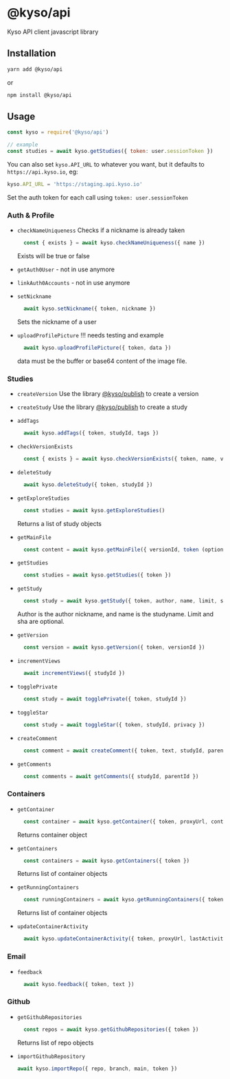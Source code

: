 
# @kyso/api

Kyso API client javascript library

## Installation

```bash
yarn add @kyso/api
```

or

```bash
npm install @kyso/api
```

## Usage

```javascript
const kyso = require('@kyso/api')

// example
const studies = await kyso.getStudies({ token: user.sessionToken })
```

You can also set `kyso.API_URL` to whatever you want, but it defaults
to `https://api.kyso.io`, eg:

```javascript
kyso.API_URL = 'https://staging.api.kyso.io'
```

Set the auth token for each call using `token: user.sessionToken`

### Auth & Profile

- `checkNameUniqueness`
  Checks if a nickname is already taken
  ```javascript
    const { exists } = await kyso.checkNameUniqueness({ name })
  ```
  Exists will be true or false

- `getAuth0User` - not in use anymore

- `linkAuth0Accounts` - not in use anymore

- `setNickname`
  ```javascript
    await kyso.setNickname({ token, nickname })
  ```
  Sets the nickname of a user

- `uploadProfilePicture` !!! needs testing and example
  ```javascript
    await kyso.uploadProfilePicture({ token, data })
  ```
  data must be the buffer or base64 content of the image file.

### Studies

- `createVersion`
  Use the library [@kyso/publish](https://github.com/kyso-io/publish) to create a version

- `createStudy`
  Use the library [@kyso/publish](https://github.com/kyso-io/publish) to create a study

- `addTags`
  ```javascript
    await kyso.addTags({ token, studyId, tags })
  ```

- `checkVersionExists`
  ```javascript
    const { exists } = await kyso.checkVersionExists({ token, name, versionSha })
  ```

- `deleteStudy`
  ```javascript
    await kyso.deleteStudy({ token, studyId })
  ```

- `getExploreStudies`
  ```javascript
    const studies = await kyso.getExploreStudies()
  ```
  Returns a list of study objects

- `getMainFile`
  ```javascript
    const content = await kyso.getMainFile({ versionId, token (optional) })
  ```

- `getStudies`
  ```javascript
    const studies = await kyso.getStudies({ token })
  ```

- `getStudy`
  ```javascript
    const study = await kyso.getStudy({ token, author, name, limit, sha })
  ```
  Author is the author nickname, and name is the studyname. Limit and sha are optional.

- `getVersion`
  ```javascript
    const version = await kyso.getVersion({ token, versionId })
  ```

- `incrementViews`
  ```javascript
    await incrementViews({ studyId })
  ```

- `togglePrivate`
  ```javascript
    const study = await togglePrivate({ token, studyId })
  ```

- `toggleStar`
  ```javascript
    const study = await toggleStar({ token, studyId, privacy })
  ```

- `createComment`
  ```javascript
    const comment = await createComment({ token, text, studyId, parentId })
  ```

- `getComments`
  ```javascript
    const comments = await getComments({ studyId, parentId })
  ```

### Containers

- `getContainer`
  ```javascript
    const container = await kyso.getContainer({ token, proxyUrl, containerId })
  ```
  Returns container object

- `getContainers`
  ```javascript
    const containers = await kyso.getContainers({ token })
  ```
  Returns list of container objects

- `getRunningContainers`
  ```javascript
    const runningContainers = await kyso.getRunningContainers({ token })
  ```
  Returns list of container objects

- `updateContainerActivity`
  ```javascript
    await kyso.updateContainerActivity({ token, proxyUrl, lastActivity })
  ```

### Email

- `feedback`
  ```javascript
    await kyso.feedback({ token, text })
  ```

### Github

- `getGithubRepositories`
  ```javascript
    const repos = await kyso.getGithubRepositories({ token })
  ```
  Returns list of repo objects

- `importGithubRepository`
  ```javascript
  await kyso.importRepo({ repo, branch, main, token })
  ```
